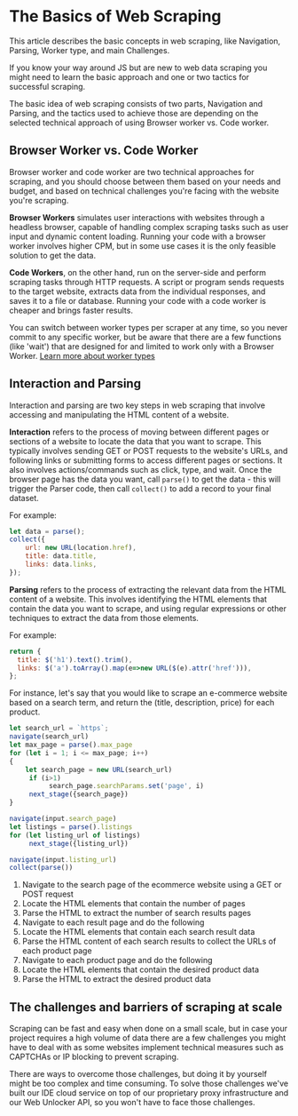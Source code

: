 # The Basics of Web Scraping

This article describes the basic concepts in web scraping, like Navigation, Parsing, Worker type, and main Challenges.

If you know your way around JS but are new to web data scraping you might need to learn the basic approach and one or two tactics for successful scraping.

The basic idea of web scraping consists of two parts, Navigation and Parsing, and the tactics used to achieve those are depending on the selected technical approach of using Browser worker vs. Code worker.

## Browser Worker vs. Code Worker

Browser worker and code worker are two technical approaches for scraping, and you should choose between them based on your needs and budget, and based on technical challenges you're facing with the website you're scraping.

**Browser Workers** simulates user interactions with websites through a headless browser, capable of handling complex scraping tasks such as user input and dynamic content loading. Running your code with a browser worker involves higher CPM, but in some use cases it is the only feasible solution to get the data.

**Code Workers**, on the other hand, run on the server-side and perform scraping tasks through HTTP requests. A script or program sends requests to the target website, extracts data from the individual responses, and saves it to a file or database. Running your code with a code worker is cheaper and brings faster results.

You can switch between worker types per scraper at any time, so you never commit to any specific worker, but be aware that there are a few functions (like 'wait') that are designed for and limited to work only with a Browser Worker. [Learn more about worker types](#)

## Interaction and Parsing

Interaction and parsing are two key steps in web scraping that involve accessing and manipulating the HTML content of a website.

**Interaction** refers to the process of moving between different pages or sections of a website to locate the data that you want to scrape. This typically involves sending GET or POST requests to the website's URLs, and following links or submitting forms to access different pages or sections. It also involves actions/commands such as click, type, and wait. Once the browser page has the data you want, call `parse()` to get the data - this will trigger the Parser code, then call `collect()` to add a record to your final dataset.

For example:

```javascript
let data = parse();
collect({
    url: new URL(location.href),
    title: data.title,
    links: data.links,
});
```

**Parsing** refers to the process of extracting the relevant data from the HTML content of a website. This involves identifying the HTML elements that contain the data you want to scrape, and using regular expressions or other techniques to extract the data from those elements.

For example:

```javascript
return {
  title: $('h1').text().trim(),
  links: $('a').toArray().map(e=>new URL($(e).attr('href'))),
};
```

For instance, let's say that you would like to scrape an e-commerce website based on a search term, and return the (title, description, price) for each product.

```javascript
let search_url = `https`;
navigate(search_url)
let max_page = parse().max_page
for (let i = 1; i <= max_page; i++)
{
    let search_page = new URL(search_url)
     if (i>1)
          search_page.searchParams.set('page', i)
     next_stage({search_page})
}
```

```javascript
navigate(input.search_page)
let listings = parse().listings
for (let listing_url of listings)
     next_stage({listing_url})
```

```javascript
navigate(input.listing_url)
collect(parse())
```

1. Navigate to the search page of the ecommerce website using a GET or POST request
2. Locate the HTML elements that contain the number of pages
3. Parse the HTML to extract the number of search results pages
4. Navigate to each result page and do the following
5. Locate the HTML elements that contain each search result data
6. Parse the HTML content of each search results to collect the URLs of each product page
7. Navigate to each product page and do the following
8. Locate the HTML elements that contain the desired product data
9. Parse the HTML to extract the desired product data

## The challenges and barriers of scraping at scale

Scraping can be fast and easy when done on a small scale, but in case your project requires a high volume of data there are a few challenges you might have to deal with as some websites implement technical measures such as CAPTCHAs or IP blocking to prevent scraping.

There are ways to overcome those challenges, but doing it by yourself might be too complex and time consuming. To solve those challenges we've built our IDE cloud service on top of our proprietary proxy infrastructure and our Web Unlocker API, so you won't have to face those challenges.
